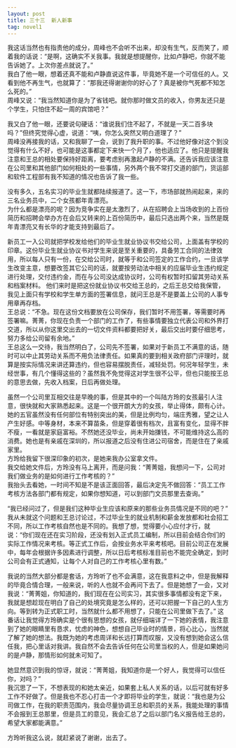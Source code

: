 ```yaml
---
layout: post
title: 三十三  新人新事
tag: novel1
---
```


我这话当然也有指责他的成分，周峰也不会听不出来，却没有生气，反而笑了，顺着我的话说：“是啊，这确实不关我事。我就是想提醒你，比如卢静吧，你就不能告诉她了。上次你差点就说了。”<br />
我白了他一眼，想着还真不能和卢静直说这件事，毕竟她不是一个可信任的人。又看到他不再生气，也就算了：“那我还得谢谢你的好心了？真是被你气死都不知怎么死的。”<br />
周峰又说：“我当然知道你是为了省钱吧。就你那时做文员的收入，你男友还只是个学生，只怕住不起一周的宾馆吧？”

我又白了他一眼，还要说句硬话：“谁说我们住不起了，不就是一天二百多块吗？”但终究觉得心虚，说道：“咦，你怎么突然又明白道理了？”<br />
周峰没再接我的话，又和我聊了一会，说到了我升职的事。不过他好像对这个到没觉得有什么不好，也可能是这事都定下来快一个月了，他也适应了。他只是提醒我注意和王总的相处要保持好距离，要考虑别再激起卢静的不满。还告诉我应该注意在公司里和其他部门如何相处的一些事情，另外两个我不常打交道的部门，货运部和软件工程部有我不知道的情况也告诉了我一些。

没有多久，五名实习的毕业生就都陆续报道了。这一下，市场部就热闹起来，来的三名业务员中，二个女孩都年青漂亮。<br />
为什么都是漂亮的呢？因为竞争实在是太激烈了，从在招聘会上当场收到的上百份简历和招聘会举办方在会后又转来的上百份简历中，最后只选出两个来，当然是既年青漂亮又有长华的才能支持到最后了。

新员工一入公司就把学校发给他们的毕业生就业协议书交给公司，上面盖有学校的印章。这份毕业生就业协议书对学生来说是至关重要的，具备劳工合同的法律效用，所以每人只有一份，在交给公司时，就等于和公司签定的工作合约，一旦该学生改变主意，想要改签其它公司的话，就要按劳动法中相关的应届毕业生违约规定进行处理，交付违约金，而在与公司没达成协议时，公司有权暂时扣留其劳动关系和档案材料。
他们来时是把这份就业协议书交给王总的，之后王总交给我保管，我见上面只有学校和学生单方面的签署信息，就问王总是不是要盖上公司的人事专用章再存档。<br />
王总说：“不急。现在这份文档要放在公司保存，我们暂时不用签署，等需要时再签署嘛。菁菁，你现在负责一个部门的工作了，有些事情要独立代表公司和外界打交道，所以从你这里交出去的一切文件资料都要把好关，最后交出时要仔细思考，努力多给公司留有余地。”<br />
王总这么一交待，我当然明白了，公司先不签署，如果对于新员工不满意的话，随时可以中止其劳动关系而不用负法律责任。如果真的要到相关政府部门评理时，就算是按实际情况来讲还算违约，但也容易摆脱责任，减轻处罚。何况年轻学生，未经世事，有几个懂得这些的？虽然我不免觉得这对学生很不公平，但也只能按王总的意思去做，先收入档案，日后再做处理。

虽然一个公司里互相交往是早晚的事，但是其中的一个叫陆方玲的女孩最引人注意，很快就和大家熟悉起来。这是一个很开朗大方的女孩，举止得体，颇有心计。她的五官虽然没有任何部位有特别突出的美，但是比例均匀，端庄秀雅，望之让人产生好感。中等身材，本来不算苗条，但是穿着很有档次，且富有变化，显得不胖不瘦，一看就是家庭富裕。不然她还没毕业，尚未开始搛钱，不可能维持这么高的消费。她也是有亲戚在深圳的，所以报道之后没有住进公司宿舍，而是住在了亲戚家里。<br />
方玲给我留下很深印象的初次，是她来我办公室拿文件。<br />
我交给她文件后，方玲没有马上离开，而是问我：“菁菁姐，我想问一下，公司对我们做业务的是如何进行工作考核的？”<br />
我抬头去看她，一时间不知是不是该正面回答，最后决定先不做回答：“员工工作考核方法各部门都有规定，如果你想知道，可以到部门文员那里去查询。”<br />

“我已经问过了，但是我们这种毕业生应该和原来的那些业务员情况是不同的吧？”<br />
我从未就这个问题和王总讨论过，不过毕业生的就业机制和薪金发放都和社会招工不同，所以工作考核自然也是不同的。我想了想，觉得要小心应付才行，就说：“你们现在还在实习阶段，还没有划入正式员工编制，所以目前会结合你们的实际工作情况来考核。等正式工作后，会按业务水平来考核吧。目前公司正在发展中，每年会根据许多因素进行调整，所以日后考核标准目前也不能完全确定，到时公司会有正式通知，让每个人对自己的工作考核心里有数。”

我说的当然大部分都是套话，方玲听了也不会满意，这在我意料之中，但是我解释的毕竟合情合理，一般来说，听的人也就不会再问下去了。但是她想了一会，又对我说：“菁菁姐，你知道的，我们现在在公司实习，其实很多事情都没有定下来，我就是想趁现在明白了自己的处境究竟是怎么样的，还可以把握一下自己的人生方向。等到转为正式职工时，当然就什么都不用想了，只能在公司里做下去了。”
这番话让我觉得方玲确实是个很有思想的女孩，就仔细端详了一下她的表情，我注意到了她的眼睛里有恳求，忧虑的神色，想想自己毕业时的情景，将心比心，当然就了解了她的想法。我既为她的考虑周详和长远打算而叹服，又没有想到她会这么信任我，把心里话对我讲。我自然不会去告诉任何在公司里当权的人，但是如果她问的是卢静，那情形如何就未可知了。

她显然意识到我的惊讶，就说：“菁菁姐，我知道你是一个好人，我觉得可以信任你，对吗？”<br />
我沉思了一下，不想表现的和她太亲近，如果套上私人关系的话，以后可就有好多工作不好做了。但是我也不忍心打击一个才即将毕业的学生，就说：“我也是为公司做工作，在我的职责范围内，我会尽量协调王总和职员的关系，我能处理的事情不会报到王总那里，但是员工的意见，我会汇总了之后以部门名义报告给王总的，希望大家都能满意。”

方玲听我这么说，就赶紧说了谢谢，出去了。
